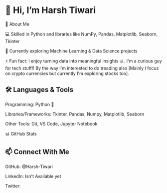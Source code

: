 
<h1>👋 Hi, I’m Harsh Tiwari</h1>
🚀 About Me


💻 Skilled in Python and libraries like NumPy, Pandas, Matplotlib, Seaborn, Tkinter

🌱 Currently exploring Machine Learning & Data Science projects

⚡ Fun fact: I enjoy turning data into meaningful insights 📊. I'm a curious guy for tech stuff!!
By the way I'm interested to do treading also [Mainly I focus on crypto currencies but currently I'm exploring stocks too].

<h2>🛠️ Languages & Tools</h2>

Programming: Python 🐍

Libraries/Frameworks: Tkinter, Pandas, Numpy, Matplotlib, Seaborn

Other Tools: Git, VS Code, Jupyter Notebook

📊 GitHub Stats

<h2>📫 Connect With Me</h2>

GitHub: @Harsh-Tiwari

LinkedIn: Isn't Available yet

Twitter: 
